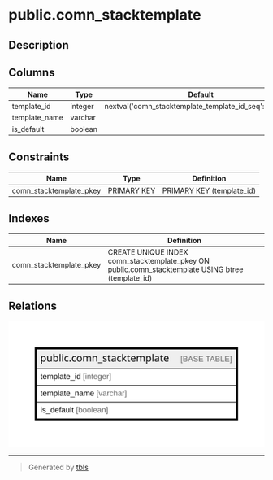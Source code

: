# public.comn_stacktemplate

## Description

## Columns

| Name | Type | Default | Nullable | Children | Parents | Comment |
| ---- | ---- | ------- | -------- | -------- | ------- | ------- |
| template_id | integer | nextval('comn_stacktemplate_template_id_seq'::regclass) | false |  |  |  |
| template_name | varchar |  | true |  |  |  |
| is_default | boolean |  | true |  |  |  |

## Constraints

| Name | Type | Definition |
| ---- | ---- | ---------- |
| comn_stacktemplate_pkey | PRIMARY KEY | PRIMARY KEY (template_id) |

## Indexes

| Name | Definition |
| ---- | ---------- |
| comn_stacktemplate_pkey | CREATE UNIQUE INDEX comn_stacktemplate_pkey ON public.comn_stacktemplate USING btree (template_id) |

## Relations

![er](public.comn_stacktemplate.svg)

---

> Generated by [tbls](https://github.com/k1LoW/tbls)
